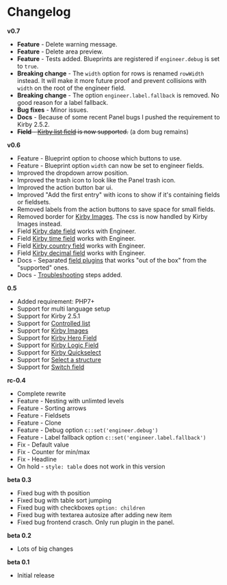 # Changelog

**v0.7**

- **Feature** - Delete warning message.
- **Feature** - Delete area preview.
- **Feature** - Tests added. Blueprints are registered if `engineer.debug` is set to `true`.
- **Breaking change** - The `width` option for rows is renamed `rowWidth` instead. It will make it more future proof and prevent collisions with `width` on the root of the engineer field.
- **Breaking change** - The option `engineer.label.fallback` is removed. No good reason for a label fallback.
- **Bug fixes** - Minor issues.
- **Docs** - Because of some recent Panel bugs I pushed the requirement to Kirby 2.5.2.
- ~~**Field** - [Kirby list field](https://github.com/TimOetting/kirby-list-field) is now supported.~~ (a dom bug remains)

**v0.6**

- Feature - Blueprint option to choose which buttons to use.
- Feature - Blueprint option `width` can now be set to engineer fields.
- Improved the dropdown arrow position.
- Improved the trash icon to look like the Panel trash icon.
- Improved the action button bar ui.
- Improved "Add the first entry" with icons to show if it's containing fields or fieldsets.
- Removed labels from the action buttons to save space for small fields.
- Removed border for [Kirby Images](https://github.com/medienbaecker/kirby-images). The css is now handled by Kirby Images instead.
- Field [Kirby date field](https://github.com/iksi/KirbyDateField) works with Engineer.
- Field [Kirby time field](https://github.com/iksi/KirbyTimeField) works with Engineer.
- Field [Kirby country field](https://github.com/iksi/KirbyCountryField) works with Engineer.
- Field [Kirby decimal field](https://github.com/iksi/KirbyDecimalField) works with Engineer.
- Docs - Separated [field plugins](fields.md#plugin-fields) that works "out of the box" from the "supported" ones.
- Docs - [Troubleshooting](troubleshooting.md) steps added.

**0.5**

- Added requirement: PHP7+
- Support for multi language setup
- Support for Kirby 2.5.1
- Support for [Controlled list](https://github.com/rasteiner/controlledlist)
- Support for [Kirby Images](https://github.com/medienbaecker/kirby-images)
- Support for [Kirby Hero Field](https://github.com/jenstornell/kirby-hero-field)
- Support for [Kirby Logic Field](https://github.com/jenstornell/kirby-logic-field)
- Support for [Kirby Quickselect](https://github.com/medienbaecker/kirby-quickselect)
- Support for [Select a structure](https://github.com/CalebGrove/select-a-structure)
- Support for [Switch field](https://github.com/distantnative/field-switch)

**rc-0.4**

- Complete rewrite
- Feature - Nesting with unlimted levels
- Feature - Sorting arrows
- Feature - Fieldsets
- Feature - Clone
- Feature - Debug option `c::set('engineer.debug')`
- Feature - Label fallback option `c::set('engineer.label.fallback')`
- Fix - Default value
- Fix - Counter for min/max
- Fix - Headline
- On hold - `style: table` does not work in this version

**beta 0.3**

- Fixed bug with th position
- Fixed bug with table sort jumping
- Fixed bug with checkboxes `option: children`
- Fixed bug with textarea autosize after adding new item
- Fixed bug frontend crasch. Only run plugin in the panel.

**beta 0.2**

- Lots of big changes

**beta 0.1**

- Initial release